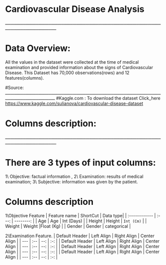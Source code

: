  #  Cardiovascular Disease Analysis
 ــــــــــــــــــــــــــــــــــــــــــــــــــــــــــــــــــــــــــــــــــــــــــــــــــــــــــــــــــــــــــــــــــــــــــــــــــــــــــــــــــ
 # Data Overview:
 
 All the values in the dataset were collected at the time of medical examination and provided information about the signs of Cardiovascular Disease. This Dataset has 70,000 observations(rows) and 12 features(columns).
 
 #Source:
 ـــــــــــــــــــــــــــــــــــــــــــــــــــــــــــــــــــــــــــــــــــــــــــــــــــــــــــــــــــــــــــــــــــــــــــــــــــــــــــــــــ
 #Kaggle.com :
 To download the dataset Click_here https://www.kaggle.com/sulianova/cardiovascular-disease-dataset
 # Columns description:
 ــــــــــــــــــــــــــــــــــــــــــــــــــــــــــــــــــــــــــــــــــــــــــــــــــــــــــــــــــــــــــــــــــــــــــــــــــــــــــــــــــ
 # There are 3 types of input columns:
1\ Objective: factual information ,
2\ Examination: results of medical examination;
3\ Subjective: information was given by the patient.
# Columns description
1\Objective Feature
| Feature name	    | ShortCut      | Data type|
| :------------ |   :---:       | --------: |
| Age |   Age       | Int (Days) |
| Height        | Height         | `Int (Cm)`   |
| Weight         | Weight         |Float (Kg)   |
| Gender         | Gender         | categorical   |

2\Examination Feature.
| Default Header | Left Align | Right Align | Center Align |
| --- | :-- | --: | :-: |
| Default Header | Left Align | Right Align | Center Align |
| --- | :-- | --: | :-: |
| Default Header | Left Align | Right Align | Center Align |
| --- | :-- | --: | :-: |
| Default Header | Left Align | Right Align | Center Align |
| --- | :-- | --: | :-: |




